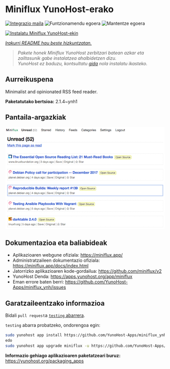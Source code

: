 <!--
Ohart ongi: README hau automatikoki sortu da <https://github.com/YunoHost/apps/tree/master/tools/readme_generator>ri esker
EZ editatu eskuz.
-->

# Miniflux YunoHost-erako

[![Integrazio maila](https://dash.yunohost.org/integration/miniflux.svg)](https://ci-apps.yunohost.org/ci/apps/miniflux/) ![Funtzionamendu egoera](https://ci-apps.yunohost.org/ci/badges/miniflux.status.svg) ![Mantentze egoera](https://ci-apps.yunohost.org/ci/badges/miniflux.maintain.svg)

[![Instalatu Miniflux YunoHost-ekin](https://install-app.yunohost.org/install-with-yunohost.svg)](https://install-app.yunohost.org/?app=miniflux)

*[Irakurri README hau beste hizkuntzatan.](./ALL_README.md)*

> *Pakete honek Miniflux YunoHost zerbitzari batean azkar eta zailtasunik gabe instalatzea ahalbidetzen dizu.*  
> *YunoHost ez baduzu, kontsultatu [gida](https://yunohost.org/install) nola instalatu ikasteko.*

## Aurreikuspena

Minimalist and opinionated RSS feed reader.

**Paketatutako bertsioa:** 2.1.4~ynh1

## Pantaila-argazkiak

![Miniflux(r)en pantaila-argazkia](./doc/screenshots/overview.png)

## Dokumentazioa eta baliabideak

- Aplikazioaren webgune ofiziala: <https://miniflux.app/>
- Administratzaileen dokumentazio ofiziala: <https://miniflux.app/docs/index.html>
- Jatorrizko aplikazioaren kode-gordailua: <https://github.com/miniflux/v2>
- YunoHost Denda: <https://apps.yunohost.org/app/miniflux>
- Eman errore baten berri: <https://github.com/YunoHost-Apps/miniflux_ynh/issues>

## Garatzaileentzako informazioa

Bidali `pull request`a [`testing` abarrera](https://github.com/YunoHost-Apps/miniflux_ynh/tree/testing).

`testing` abarra probatzeko, ondorengoa egin:

```bash
sudo yunohost app install https://github.com/YunoHost-Apps/miniflux_ynh/tree/testing --debug
edo
sudo yunohost app upgrade miniflux -u https://github.com/YunoHost-Apps/miniflux_ynh/tree/testing --debug
```

**Informazio gehiago aplikazioaren paketatzeari buruz:** <https://yunohost.org/packaging_apps>
